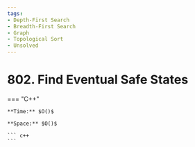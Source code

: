 ```yaml
---
tags:
- Depth-First Search
- Breadth-First Search
- Graph
- Topological Sort
- Unsolved
---
```



# 802. Find Eventual Safe States

=== "C++"

    **Time:** $O()$

    **Space:** $O()$

    ``` c++
    ```